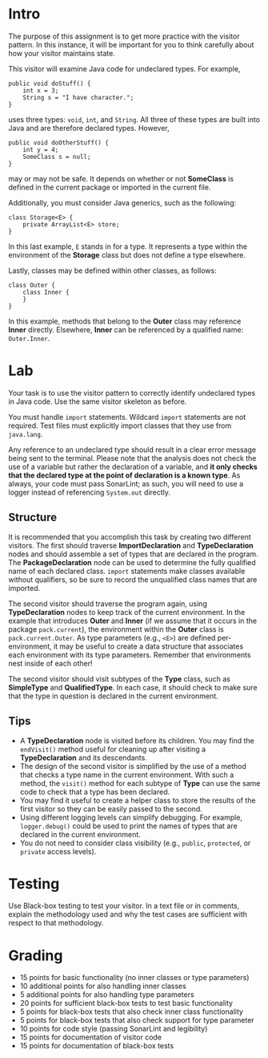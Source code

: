 # Intro

The purpose of this assignment is to get more practice with the visitor pattern. In this instance, it will be important for you to think carefully about how your visitor maintains state.

This visitor will examine Java code for undeclared types. For example,

    public void doStuff() {
        int x = 3;
        String s = "I have character.";
    }

uses three types: `void`, `int`, and `String`. All three of these types are built into Java and are therefore declared types. However,

    public void doOtherStuff() {
        int y = 4;
        SomeClass s = null;
    }

may or may not be safe. It depends on whether or not **SomeClass** is defined in the current package or imported in the current file.

Additionally, you must consider Java generics, such as the following:

    class Storage<E> {
        private ArrayList<E> store;
    }

In this last example, `E` stands in for a type. It represents a type within the environment of the **Storage** class but does not define a type elsewhere.

Lastly, classes may be defined within other classes, as follows:

    class Outer {
        class Inner {
        }
    }

In this example, methods that belong to the **Outer** class may reference **Inner** directly. Elsewhere, **Inner** can be referenced by a qualified name: `Outer.Inner`.

# Lab

Your task is to use the visitor pattern to correctly identify undeclared types in Java code. Use the same visitor skeleton as before.

You must handle `import` statements. Wildcard `import` statements are not required. Test files must explicitly import classes that they use from `java.lang`.

Any reference to an undeclared type should result in a clear error message being sent to the terminal. Please note that the analysis does not check the use of a variable but rather the declaration of a variable, and **it only checks that the declared type at the point of declaration is a known type**. As always, your code must pass SonarLint; as such, you will need to use a logger instead of referencing `System.out` directly.

## Structure

It is recommended that you accomplish this task by creating two different visitors. The first should traverse **ImportDeclaration** and **TypeDeclaration** nodes and should assemble a set of types that are declared in the program. The **PackageDeclaration** node can be used to determine the fully qualified name of each declared class. `import` statements make classes available without qualifiers, so be sure to record the unqualified class names that are imported.

The second visitor should traverse the program again, using **TypeDeclaration** nodes to keep track of the current environment. In the example that introduces **Outer** and **Inner** (if we assume that it occurs in the package `pack.current`), the environment within the **Outer** class is `pack.current.Outer`. As type parameters (e.g., `<E>`) are defined per-environment, it may be useful to create a data structure that associates each environment with its type parameters. Remember that environments nest inside of each other!

The second visitor should visit subtypes of the **Type** class, such as **SimpleType** and **QualifiedType**. In each case, it should check to make sure that the type in question is declared in the current environment.

## Tips

* A **TypeDeclaration** node is visited before its children. You may find the `endVisit()` method useful for cleaning up after visiting a **TypeDeclaration** and its descendants.
* The design of the second visitor is simplified by the use of a method that checks a type name in the current environment. With such a method, the `visit()` method for each subtype of **Type** can use the same code to check that a type has been declared.
* You may find it useful to create a helper class to store the results of the first visitor so they can be easily passed to the second.
* Using different logging levels can simplify debugging. For example, `logger.debug()` could be used to print the names of types that are declared in the current environment.
* You do not need to consider class visibility (e.g., `public`, `protected`, or `private` access levels).

# Testing

Use Black-box testing to test your visitor. In a text file or in comments, explain the methodology used and why the test cases are sufficient with respect to that methodology.

# Grading

* 15 points for basic functionality (no inner classes or type parameters)
* 10 additional points for also handling inner classes
* 5 additional points for also handling type parameters
* 20 points for sufficient black-box tests to test basic functionality
* 5 points for black-box tests that also check inner class functionality
* 5 points for black-box tests that also check support for type parameter
* 10 points for code style (passing SonarLint and legibility)
* 15 points for documentation of visitor code
* 15 points for documentation of black-box tests

